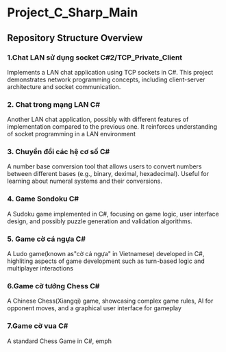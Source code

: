 <h1> Project_C_Sharp_Main </h1>
<h2> Repository Structure Overview </h2>
<h3> 1.Chat LAN sử dụng socket C#2/TCP_Private_Client </h3> 
<p> Implements a LAN chat application using TCP sockets in C#. This project demonstrates network programming concepts, including client-server architecture and socket communication. </p>
<h3> 2. Chat trong mạng LAN C# </h3>
<p> Another LAN chat application, possibly with different features of implementation compared to the previous one. It reinforces understanding of socket programming in a LAN environment </p>
<h3> 3. Chuyển đổi các hệ cơ số C# </h3>
<p> A number base conversion tool that allows users to convert numbers between different bases (e.g., binary, deximal, hexadecimal). Useful for learning about numeral systems and their conversions. </p>
<h3> 4. Game Sondoku C# </h3>
<p> A Sudoku game implemented in C#, focusing on game logic, user interface design, and possibly puzzle generation and validation algorithms. </p>
<h3> 5. Game cờ cá ngựa C# </h3>
<p> A Ludo game(known as"cờ cá ngựa" in Vietnamese) developed in C#, highliting aspects of game development such as turn-based logic and multiplayer interactions </p>
<h3> 6.Game cờ tướng Chess C# </h3>
<p> A Chinese Chess(Xiangqi) game, showcasing complex game rules, AI for opponent moves, and a graphical user interface for gameplay </p>
<h3> 7.Game cờ vua C# </h3>
A standard Chess Game in C#, emph
